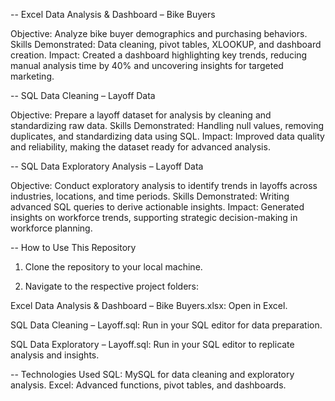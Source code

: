 -- Excel Data Analysis & Dashboard – Bike Buyers

Objective: Analyze bike buyer demographics and purchasing behaviors.
Skills Demonstrated: Data cleaning, pivot tables, XLOOKUP, and dashboard creation.
Impact: Created a dashboard highlighting key trends, reducing manual analysis time by 40% and uncovering insights for targeted marketing.

-- SQL Data Cleaning – Layoff Data

Objective: Prepare a layoff dataset for analysis by cleaning and standardizing raw data.
Skills Demonstrated: Handling null values, removing duplicates, and standardizing data using SQL.
Impact: Improved data quality and reliability, making the dataset ready for advanced analysis.

-- SQL Data Exploratory Analysis – Layoff Data

Objective: Conduct exploratory analysis to identify trends in layoffs across industries, locations, and time periods.
Skills Demonstrated: Writing advanced SQL queries to derive actionable insights.
Impact: Generated insights on workforce trends, supporting strategic decision-making in workforce planning.

-- How to Use This Repository

1. Clone the repository to your local machine.

2. Navigate to the respective project folders:

Excel Data Analysis & Dashboard – Bike Buyers.xlsx: Open in Excel.

SQL Data Cleaning – Layoff.sql: Run in your SQL editor for data preparation.

SQL Data Exploratory – Layoff.sql: Run in your SQL editor to replicate analysis and insights.

-- Technologies Used
SQL: MySQL for data cleaning and exploratory analysis.
Excel: Advanced functions, pivot tables, and dashboards.
